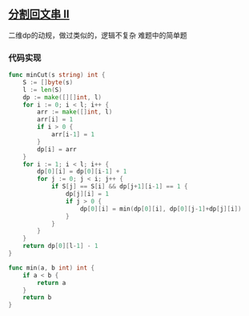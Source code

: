 ## [分割回文串 II](https://leetcode-cn.com/problems/palindrome-partitioning-ii/)

二维dp的动规，做过类似的，逻辑不复杂 难题中的简单题





### 代码实现

```go
func minCut(s string) int {
	S := []byte(s)
	l := len(S)
	dp := make([][]int, l)
	for i := 0; i < l; i++ {
		arr := make([]int, l)
		arr[i] = 1
		if i > 0 {
			arr[i-1] = 1
		}
		dp[i] = arr
	}
	for i := 1; i < l; i++ {
		dp[0][i] = dp[0][i-1] + 1
		for j := 0; j < i; j++ {
			if S[j] == S[i] && dp[j+1][i-1] == 1 {
				dp[j][i] = 1
				if j > 0 {
					dp[0][i] = min(dp[0][i], dp[0][j-1]+dp[j][i])
				}
			}
		}
	}
	return dp[0][l-1] - 1
}

func min(a, b int) int {
	if a < b {
		return a
	}
	return b
}
```

